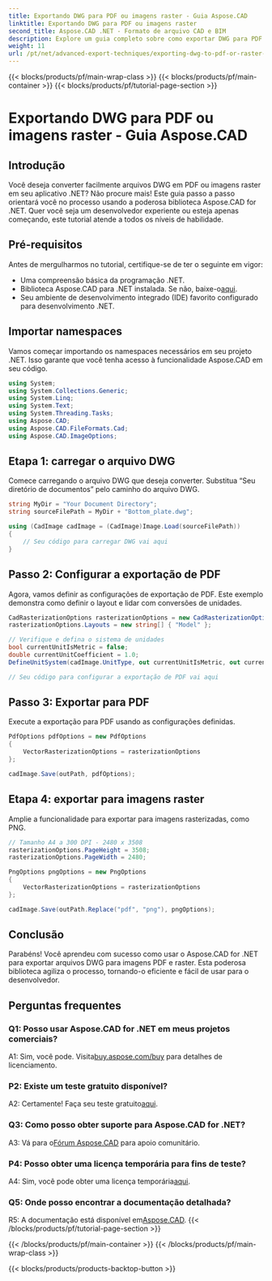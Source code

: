 ```yaml
---
title: Exportando DWG para PDF ou imagens raster - Guia Aspose.CAD
linktitle: Exportando DWG para PDF ou imagens raster
second_title: Aspose.CAD .NET - Formato de arquivo CAD e BIM
description: Explore um guia completo sobre como exportar DWG para PDF ou imagens raster usando Aspose.CAD for .NET. Aprenda as etapas, os pré-requisitos e experimente esta poderosa biblioteca.
weight: 11
url: /pt/net/advanced-export-techniques/exporting-dwg-to-pdf-or-raster-images/
---
```


{{< blocks/products/pf/main-wrap-class >}}
{{< blocks/products/pf/main-container >}}
{{< blocks/products/pf/tutorial-page-section >}}

# Exportando DWG para PDF ou imagens raster - Guia Aspose.CAD

## Introdução

Você deseja converter facilmente arquivos DWG em PDF ou imagens raster em seu aplicativo .NET? Não procure mais! Este guia passo a passo orientará você no processo usando a poderosa biblioteca Aspose.CAD for .NET. Quer você seja um desenvolvedor experiente ou esteja apenas começando, este tutorial atende a todos os níveis de habilidade.

## Pré-requisitos

Antes de mergulharmos no tutorial, certifique-se de ter o seguinte em vigor:

- Uma compreensão básica da programação .NET.
-  Biblioteca Aspose.CAD para .NET instalada. Se não, baixe-o[aqui](https://releases.aspose.com/cad/net/).
- Seu ambiente de desenvolvimento integrado (IDE) favorito configurado para desenvolvimento .NET.

## Importar namespaces

Vamos começar importando os namespaces necessários em seu projeto .NET. Isso garante que você tenha acesso à funcionalidade Aspose.CAD em seu código.

```csharp
using System;
using System.Collections.Generic;
using System.Linq;
using System.Text;
using System.Threading.Tasks;
using Aspose.CAD;
using Aspose.CAD.FileFormats.Cad;
using Aspose.CAD.ImageOptions;
```

## Etapa 1: carregar o arquivo DWG

Comece carregando o arquivo DWG que deseja converter. Substitua “Seu diretório de documentos” pelo caminho do arquivo DWG.

```csharp
string MyDir = "Your Document Directory";
string sourceFilePath = MyDir + "Bottom_plate.dwg";

using (CadImage cadImage = (CadImage)Image.Load(sourceFilePath))
{
    // Seu código para carregar DWG vai aqui
}
```

## Passo 2: Configurar a exportação de PDF

Agora, vamos definir as configurações de exportação de PDF. Este exemplo demonstra como definir o layout e lidar com conversões de unidades.

```csharp
CadRasterizationOptions rasterizationOptions = new CadRasterizationOptions();
rasterizationOptions.Layouts = new string[] { "Model" };

// Verifique e defina o sistema de unidades
bool currentUnitIsMetric = false;
double currentUnitCoefficient = 1.0;
DefineUnitSystem(cadImage.UnitType, out currentUnitIsMetric, out currentUnitCoefficient);

// Seu código para configurar a exportação de PDF vai aqui
```

## Passo 3: Exportar para PDF

Execute a exportação para PDF usando as configurações definidas.

```csharp
PdfOptions pdfOptions = new PdfOptions
{
    VectorRasterizationOptions = rasterizationOptions
};

cadImage.Save(outPath, pdfOptions);
```

## Etapa 4: exportar para imagens raster

Amplie a funcionalidade para exportar para imagens rasterizadas, como PNG.

```csharp
// Tamanho A4 a 300 DPI - 2480 x 3508
rasterizationOptions.PageHeight = 3508;
rasterizationOptions.PageWidth = 2480;

PngOptions pngOptions = new PngOptions
{
    VectorRasterizationOptions = rasterizationOptions
};

cadImage.Save(outPath.Replace("pdf", "png"), pngOptions);
```

## Conclusão

Parabéns! Você aprendeu com sucesso como usar o Aspose.CAD for .NET para exportar arquivos DWG para imagens PDF e raster. Esta poderosa biblioteca agiliza o processo, tornando-o eficiente e fácil de usar para o desenvolvedor.

## Perguntas frequentes

### Q1: Posso usar Aspose.CAD for .NET em meus projetos comerciais?

 A1: Sim, você pode. Visita[buy.aspose.com/buy](https://purchase.aspose.com/buy) para detalhes de licenciamento.

### P2: Existe um teste gratuito disponível?

 A2: Certamente! Faça seu teste gratuito[aqui](https://releases.aspose.com/).

### Q3: Como posso obter suporte para Aspose.CAD for .NET?

 A3: Vá para o[Fórum Aspose.CAD](https://forum.aspose.com/c/cad/19) para apoio comunitário.

### P4: Posso obter uma licença temporária para fins de teste?

 A4: Sim, você pode obter uma licença temporária[aqui](https://purchase.aspose.com/temporary-license/).

### Q5: Onde posso encontrar a documentação detalhada?

 R5: A documentação está disponível em[Aspose.CAD](https://reference.aspose.com/cad/net/).
{{< /blocks/products/pf/tutorial-page-section >}}

{{< /blocks/products/pf/main-container >}}
{{< /blocks/products/pf/main-wrap-class >}}

{{< blocks/products/products-backtop-button >}}
